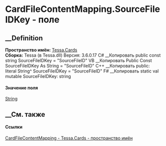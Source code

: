 # CardFileContentMapping.SourceFileIDKey - поле
##  __Definition
 **Пространство имён:** [Tessa.Cards](N_Tessa_Cards.htm)  
 **Сборка:** Tessa (в Tessa.dll) Версия: 3.6.0.17
C# __Копировать
     public const string SourceFileIDKey = "SourceFileID"
VB __Копировать
     Public Const SourceFileIDKey As String = "SourceFileID"
C++ __Копировать
     public:
    literal String^ SourceFileIDKey = "SourceFileID"
F# __Копировать
     static val mutable SourceFileIDKey: string
#### Значение поля
[String](https://learn.microsoft.com/dotnet/api/system.string)
##  __См. также
#### Ссылки
[CardFileContentMapping - ](T_Tessa_Cards_CardFileContentMapping.htm)
[Tessa.Cards - пространство имён](N_Tessa_Cards.htm)
